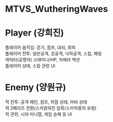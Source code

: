 # MTVS_WutheringWaves<br/>

# Player (강희진)
플레이어 움직임: 걷기, 점프, 대쉬, 회피<br/>
플레이어 전투: 일반공격, 강공격, 낙하공격, 스킬, 패링<br/>
캐릭터(공명자) 스태미나/HP, 카메라 액션<br/>
플레이어 상태, 스킬 관련 UI<br/>

# Enemy (양원규)
적 전투: 공격 패턴, 점프, 허점 상태, 마비 상태<br/>
적 2페이즈 전환(스카얽혀진 암흑/스카악몽의 유령)<br/>
적 관련, 시야 미니맵, 게임 승패 등 UI<br/>
